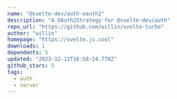 ```yaml
---
name: "@svelte-dev/auth-oauth2"
description: "A OAuth2Strategy for @svelte-dev/auth"
repo_url: "https://github.com/willin/svelte-turbo"
author: "willin"
homepage: "https://svelte.js.cool"
downloads: 1
dependents: 5
updated: "2023-12-12T16:58:24.778Z"
github_stars: 5
tags: 
  - auth
  - server
---
```

